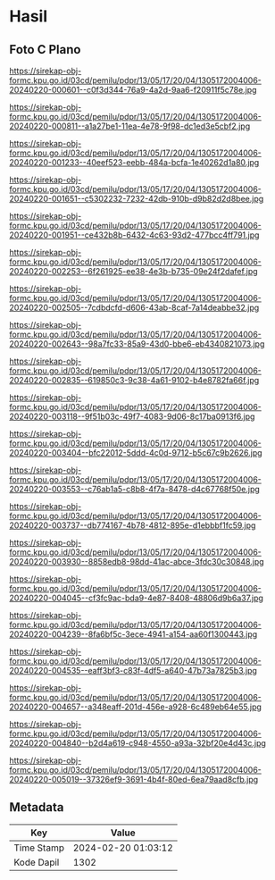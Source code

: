 # Hasil

## Foto C Plano

https://sirekap-obj-formc.kpu.go.id/03cd/pemilu/pdpr/13/05/17/20/04/1305172004006-20240220-000601--c0f3d344-76a9-4a2d-9aa6-f20911f5c78e.jpg

https://sirekap-obj-formc.kpu.go.id/03cd/pemilu/pdpr/13/05/17/20/04/1305172004006-20240220-000811--a1a27be1-11ea-4e78-9f98-dc1ed3e5cbf2.jpg

https://sirekap-obj-formc.kpu.go.id/03cd/pemilu/pdpr/13/05/17/20/04/1305172004006-20240220-001233--40eef523-eebb-484a-bcfa-1e40262d1a80.jpg

https://sirekap-obj-formc.kpu.go.id/03cd/pemilu/pdpr/13/05/17/20/04/1305172004006-20240220-001651--c5302232-7232-42db-910b-d9b82d2d8bee.jpg

https://sirekap-obj-formc.kpu.go.id/03cd/pemilu/pdpr/13/05/17/20/04/1305172004006-20240220-001951--ce432b8b-6432-4c63-93d2-477bcc4ff791.jpg

https://sirekap-obj-formc.kpu.go.id/03cd/pemilu/pdpr/13/05/17/20/04/1305172004006-20240220-002253--6f261925-ee38-4e3b-b735-09e24f2dafef.jpg

https://sirekap-obj-formc.kpu.go.id/03cd/pemilu/pdpr/13/05/17/20/04/1305172004006-20240220-002505--7cdbdcfd-d606-43ab-8caf-7a14deabbe32.jpg

https://sirekap-obj-formc.kpu.go.id/03cd/pemilu/pdpr/13/05/17/20/04/1305172004006-20240220-002643--98a7fc33-85a9-43d0-bbe6-eb4340821073.jpg

https://sirekap-obj-formc.kpu.go.id/03cd/pemilu/pdpr/13/05/17/20/04/1305172004006-20240220-002835--619850c3-9c38-4a61-9102-b4e8782fa66f.jpg

https://sirekap-obj-formc.kpu.go.id/03cd/pemilu/pdpr/13/05/17/20/04/1305172004006-20240220-003118--9f51b03c-49f7-4083-9d06-8c17ba0913f6.jpg

https://sirekap-obj-formc.kpu.go.id/03cd/pemilu/pdpr/13/05/17/20/04/1305172004006-20240220-003404--bfc22012-5ddd-4c0d-9712-b5c67c9b2626.jpg

https://sirekap-obj-formc.kpu.go.id/03cd/pemilu/pdpr/13/05/17/20/04/1305172004006-20240220-003553--c76ab1a5-c8b8-4f7a-8478-d4c67768f50e.jpg

https://sirekap-obj-formc.kpu.go.id/03cd/pemilu/pdpr/13/05/17/20/04/1305172004006-20240220-003737--db774167-4b78-4812-895e-d1ebbbf1fc59.jpg

https://sirekap-obj-formc.kpu.go.id/03cd/pemilu/pdpr/13/05/17/20/04/1305172004006-20240220-003930--8858edb8-98dd-41ac-abce-3fdc30c30848.jpg

https://sirekap-obj-formc.kpu.go.id/03cd/pemilu/pdpr/13/05/17/20/04/1305172004006-20240220-004045--cf3fc9ac-bda9-4e87-8408-48806d9b6a37.jpg

https://sirekap-obj-formc.kpu.go.id/03cd/pemilu/pdpr/13/05/17/20/04/1305172004006-20240220-004239--8fa6bf5c-3ece-4941-a154-aa60f1300443.jpg

https://sirekap-obj-formc.kpu.go.id/03cd/pemilu/pdpr/13/05/17/20/04/1305172004006-20240220-004535--eaff3bf3-c83f-4df5-a640-47b73a7825b3.jpg

https://sirekap-obj-formc.kpu.go.id/03cd/pemilu/pdpr/13/05/17/20/04/1305172004006-20240220-004657--a348eaff-201d-456e-a928-6c489eb64e55.jpg

https://sirekap-obj-formc.kpu.go.id/03cd/pemilu/pdpr/13/05/17/20/04/1305172004006-20240220-004840--b2d4a619-c948-4550-a93a-32bf20e4d43c.jpg

https://sirekap-obj-formc.kpu.go.id/03cd/pemilu/pdpr/13/05/17/20/04/1305172004006-20240220-005019--37326ef9-3691-4b4f-80ed-6ea79aad8cfb.jpg


## Metadata

| Key        | Value               |
| ---------- | ------------------- |
| Time Stamp | 2024-02-20 01:03:12 |
| Kode Dapil | 1302                |




